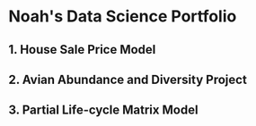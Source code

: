 # Noah's Data Science Portfolio

## 1. House Sale Price Model


## 2. Avian Abundance and Diversity Project 


## 3. Partial Life-cycle Matrix Model

